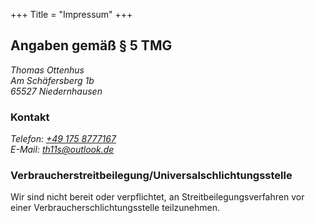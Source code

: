 +++
Title = "Impressum"
+++

## Angaben gemäß § 5 TMG

<address>
Thomas Ottenhus<br />
Am Schäfersberg 1b<br />
65527 Niedernhausen
</address>

### Kontakt

<address>
Telefon: <a href="tel:+491758777167">+49 175 8777167</a><br />
E-Mail: <a href="mailto:th11s@outlook.de">th11s@outlook.de</a>
</address>

<!--
### Umsatzsteuer-ID
Umsatzsteuer-Identifikationsnummer gemäß § 27 a Umsatzsteuergesetz:
DE-
-->

### Verbraucherstreitbeilegung/Universalschlichtungsstelle

Wir sind nicht bereit oder verpflichtet, an Streitbeilegungsverfahren vor einer
Verbraucherschlichtungsstelle teilzunehmen.
